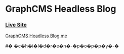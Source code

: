 # GraphCMS Headless Blog
### [Live Site](https://nextjs-plum-five-51.vercel.app/)

[GraphCMS Headless Blog me](https://i.ibb.co/NmnJnKD/image.png)

 #� �c�h�i�l�d�r�e�n�-�p�o�p�p�y�-�


